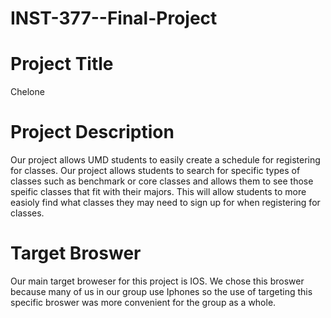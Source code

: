 # INST-377--Final-Project
# Project Title 
Chelone

# Project Description 
Our project allows UMD students to easily create a schedule for registering for classes. Our project allows students to search for specific types of classes such as benchmark or core classes and allows them to see those speific classes that fit with their majors. This will allow students to more easioly find what classes they may need to sign up for when registering for classes.

# Target Broswer
Our main target broweser for this project is IOS. We chose this broswer because many of us in our group use Iphones so the use of targeting this specific broswer was more convenient for the group as a whole. 